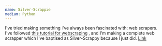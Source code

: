 ```yaml
---
name: Silver-Scrappie
medium: Python 
---
```

I've tried making something I've always been fascinated with: web scrapers. I've followed [this tutorial for webscraping](https://www.tutorialspoint.com/python_web_scraping/index.htm) , and I'm making a complete web scrapper which I've baptised as Silver-Scrappy because I just did.
[Link](https://github.com/nirmalhk7/silver-scrappy)